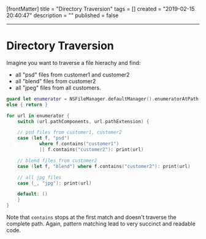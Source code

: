 [frontMatter]
title = "Directory Traversion"
tags = []
created = "2019-02-15 20:40:47"
description = ""
published = false

---

# Directory Traversion

Imagine you want to traverse a file hierachy and find:

-   all \"psd\" files from customer1 and customer2
-   all \"blend\" files from customer2
-   all \"jpeg\" files from all customers.

``` Swift
guard let enumerator = NSFileManager.defaultManager().enumeratorAtPath("/customers/2014/")
else { return }

for url in enumerator {
    switch (url.pathComponents, url.pathExtension) {

    // psd files from customer1, customer2
    case (let f, "psd") 
            where f.contains("customer1") 
            || f.contains("customer2"): print(url)

    // blend files from customer2
    case (let f, "blend") where f.contains("customer2"): print(url)

    // all jpg files
    case (_, "jpg"): print(url)

    default: ()
    }
}
```

Note that `contains` stops at the first match and doesn\'t traverse the
complete path. Again, pattern matching lead to very succinct and
readable code.
